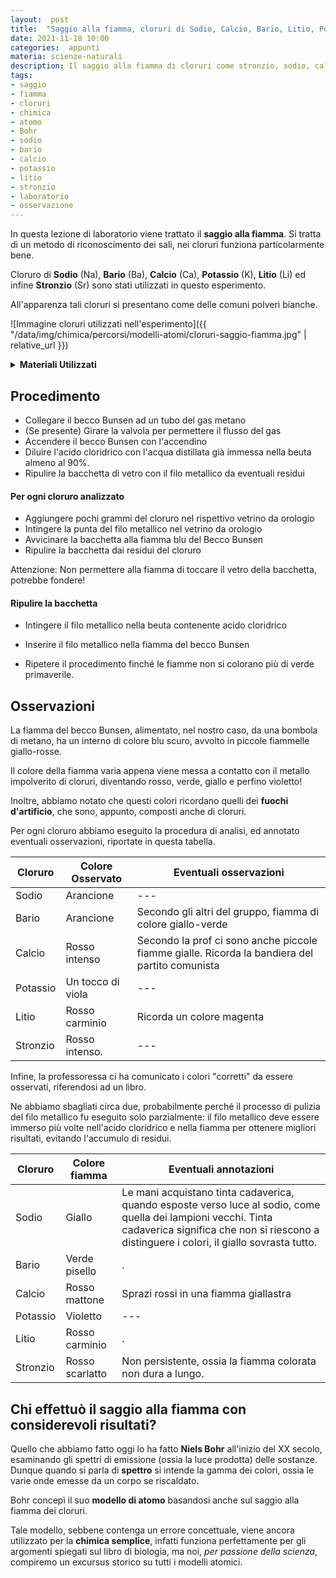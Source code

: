 ```yaml
---
layout:  post
title:  "Saggio alla fiamma, cloruri di Sodio, Calcio, Bario, Litio, Potassio e Stronzio"
date: 2021-11-18 10:00
categories:  appunti
materia: scienze-naturali
description: Il saggio alla fiamma di cloruri come stronzio, sodio, calcio, bario, litio e potassio permette di giungere ad un nuovo modello atomico.
tags:
- saggio
- fiamma
- cloruri
- chimica
- atomo
- Bohr
- sodio
- bario
- calcio
- potassio
- litio
- stronzio
- laboratorio
- osservazione
---
```


In questa lezione di laboratorio viene trattato il **saggio alla fiamma**. Si tratta di un metodo di riconoscimento dei sali, nei cloruri funziona particolarmente bene.

Cloruro di **Sodio** (Na), **Bario** (Ba), **Calcio** (Ca), **Potassio** (K), **Litio** (Li) ed infine **Stronzio** (Sr) sono stati utilizzati in questo esperimento.

All'apparenza tali cloruri si presentano come delle comuni polveri bianche. 

![Immagine cloruri utilizzati nell'esperimento]({{ "/data/img/chimica/percorsi/modelli-atomi/cloruri-saggio-fiamma.jpg" | relative_url }})

<details>
  <summary><b>Materiali Utilizzati</b></summary>
  
  • Bacchetta di vetro con filo in metallo<br>
  • Becco Bunsen<br>
  • Sali (<b>Cloruri</b> di Na, Ba, Ca, K, Li, Sr)<br>
  • Acido cloridrico<br>
  • Acqua distillata<br>
  • Beuta<br>
  • Vetrini da orologio (uno per cloruro)<br>
  • Accendino/strumento per accendere il becco Bunsen<br>
</details>

## Procedimento

* Collegare il becco Bunsen ad un tubo del gas metano
* (Se presente) Girare la valvola per permettere il flusso del gas
* Accendere il becco Bunsen con l'accendino
* Diluire l'acido cloridrico con l'acqua distillata già immessa nella beuta almeno al 90%.
* Ripulire la bacchetta di vetro con il filo metallico da eventuali residui

#### Per ogni cloruro analizzato

* Aggiungere pochi grammi del cloruro nel rispettivo vetrino da orologio
* Intingere la punta del filo metallico nel vetrino da orologio
* Avvicinare la bacchetta alla fiamma blu del Becco Bunsen
* Ripulire la bacchetta dai residui del cloruro

Attenzione: Non permettere alla fiamma di toccare il vetro della bacchetta, potrebbe fondere!

#### Ripulire la bacchetta

* Intingere il filo metallico nella beuta contenente acido cloridrico
* Inserire il filo metallico nella fiamma del becco Bunsen


* Ripetere il procedimento finché le fiamme non si colorano più di verde primaverile.

## Osservazioni

La fiamma del becco Bunsen, alimentato, nel nostro caso, da una bombola di metano, ha un interno di colore blu scuro, avvolto in piccole fiammelle giallo-rosse.

Il colore della fiamma varia appena viene messa a contatto con il metallo impolverito di cloruri, diventando rosso, verde, giallo e perfino violetto!

Inoltre, abbiamo notato che questi colori ricordano quelli dei **fuochi d'artificio**, che sono, appunto, composti anche di cloruri.

Per ogni cloruro abbiamo eseguito la procedura di analisi, ed annotato eventuali osservazioni, riportate in questa tabella.

|Cloruro|Colore Osservato|Eventuali osservazioni|
|---|---|---|
Sodio|Arancione|---
Bario|Arancione|Secondo gli altri del gruppo, fiamma di colore giallo-verde
Calcio|Rosso intenso|Secondo la prof ci sono anche piccole fiamme gialle. Ricorda la bandiera del partito comunista
Potassio|Un tocco di viola|---
Litio|Rosso carminio|Ricorda un colore magenta
Stronzio|Rosso intenso.|---

Infine, la professoressa ci ha comunicato i colori "corretti" da essere osservati, riferendosi ad un libro. 

Ne abbiamo sbagliati circa due, probabilmente perché il processo di pulizia del filo metallico fu eseguito solo parzialmente: il filo metallico deve essere immerso più volte nell'acido cloridrico e nella fiamma per ottenere migliori risultati, evitando l'accumulo di residui.

|Cloruro|Colore fiamma|Eventuali annotazioni|
|---|---|---|
Sodio|Giallo|Le mani acquistano tinta cadaverica, quando esposte verso luce al sodio, come quella dei lampioni vecchi. Tinta cadaverica significa che non si riescono a distinguere i colori, il giallo sovrasta tutto.
Bario|Verde pisello|.
Calcio|Rosso mattone|Sprazi rossi in una fiamma giallastra
Potassio|Violetto|---
Litio|Rosso carminio|.
Stronzio|Rosso scarlatto|Non persistente, ossia la fiamma colorata non dura a lungo.

## Chi effettuò il saggio alla fiamma con considerevoli risultati?

Quello che abbiamo fatto oggi lo ha fatto **Niels Bohr** all'inizio del XX secolo, esaminando gli spettri di emissione (ossia la luce prodotta) delle sostanze. 
Dunque quando si parla di **spettro** si intende la gamma dei colori, ossia le varie onde emesse da un corpo se riscaldato.

Bohr concepì il suo **modello di atomo** basandosi anche sul saggio alla fiamma dei cloruri. 

Tale modello, sebbene contenga un errore concettuale, viene ancora utilizzato per la **chimica semplice**, infatti funziona perfettamente per gli argomenti spiegati sul libro di biologia, ma noi, _per passione della scienza_, compiremo un excursus storico su tutti i modelli atomici.